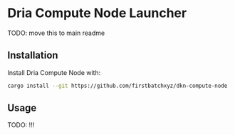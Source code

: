 # Dria Compute Node Launcher

TODO: move this to main readme

## Installation

Install Dria Compute Node with:

```sh
cargo install --git https://github.com/firstbatchxyz/dkn-compute-node
```

## Usage

TODO: !!!
